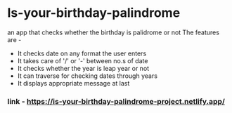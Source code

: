 # Is-your-birthday-palindrome

an app that checks whether the birthday is palidrome or not
The features are -

- It checks date on any format the user enters
- It takes care of '/' or '-' between no.s of date
- It checks whether the year is leap year or not
- It can traverse for checking dates through years
- It displays appropriate message at last

### link - https://is-your-birthday-palindrome-project.netlify.app/
